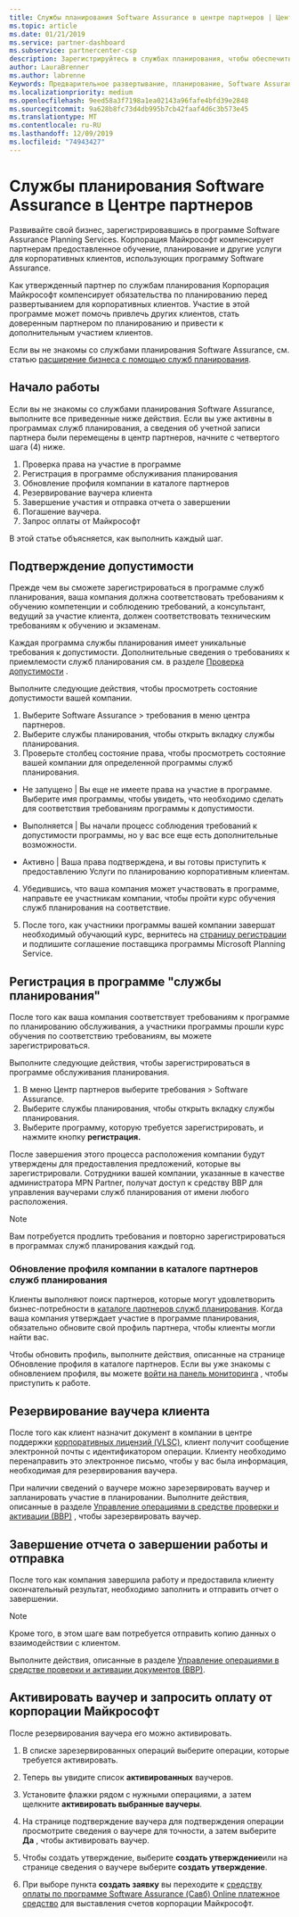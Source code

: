 ```yaml
---
title: Службы планирования Software Assurance в центре партнеров | Центр партнеров
ms.topic: article
ms.date: 01/21/2019
ms.service: partner-dashboard
ms.subservice: partnercenter-csp
description: Зарегистрируйтесь в службах планирования, чтобы обеспечить компенсацию от корпорации Майкрософт для предоставления обучения и других услуг корпоративным клиентам, имеющим участие в программе Software Assurance.
author: LauraBrenner
ms.author: labrenne
Keywords: Предварительное развертывание, планирование, Software Assurance
ms.localizationpriority: medium
ms.openlocfilehash: 9eed58a3f7198a1ea02143a96fafe4bfd39e2848
ms.sourcegitcommit: 9a628b8fc73d4db995b7cb42faaf4d6c3b573e45
ms.translationtype: MT
ms.contentlocale: ru-RU
ms.lasthandoff: 12/09/2019
ms.locfileid: "74943427"
---
```

# <a name="software-assurance-planning-services-in-partner-center"></a>Службы планирования Software Assurance в Центре партнеров

Развивайте свой бизнес, зарегистрировавшись в программе Software Assurance Planning Services. Корпорация Майкрософт компенсирует партнерам предоставленное обучение, планирование и другие услуги для корпоративных клиентов, использующих программу Software Assurance.

Как утвержденный партнер по службам планирования Корпорация Майкрософт компенсирует обязательства по планированию перед развертыванием для корпоративных клиентов. Участие в этой программе может помочь привлечь других клиентов, стать доверенным партнером по планированию и привести к дополнительным участием клиентов.

Если вы не знакомы со службами планирования Software Assurance, см. статью [расширение бизнеса с помощью служб планирования](https://planningservices.partners.extranet.microsoft.com/en/Pages/default.aspx).


## <a name="get-started"></a>Начало работы

Если вы не знакомы со службами планирования Software Assurance, выполните все приведенные ниже действия. Если вы уже активны в программах служб планирования, а сведения об учетной записи партнера были перемещены в центр партнеров, начните с четвертого шага (4) ниже. 

1. Проверка права на участие в программе 
2. Регистрация в программе обслуживания планирования
3. Обновление профиля компании в каталоге партнеров
4. Резервирование ваучера клиента 
5. Завершение участия и отправка отчета о завершении
6. Погашение ваучера. 
7. Запрос оплаты от Майкрософт

В этой статье объясняется, как выполнить каждый шаг.

## <a name="confirm-eligibility"></a>Подтверждение допустимости

Прежде чем вы сможете зарегистрироваться в программе служб планирования, ваша компания должна соответствовать требованиям к обучению компетенции и соблюдению требований, а консультант, ведущий за участие клиента, должен соответствовать техническим требованиям к обучению и экзаменам. 

Каждая программа службы планирования имеет уникальные требования к допустимости. Дополнительные сведения о требованиях к приемлемости служб планирования см. в разделе [Проверка допустимости](https://planningservices.partners.extranet.microsoft.com/en/Pages/partnereligibilityrequirements.aspx) .

Выполните следующие действия, чтобы просмотреть состояние допустимости вашей компании.

1. Выберите Software Assurance > требования в меню центра партнеров. 
2. Выберите службы планирования, чтобы открыть вкладку службы планирования.
3. Проверьте столбец состояние права, чтобы просмотреть состояние вашей компании для определенной программы служб планирования. 

- Не запущено | Вы еще не имеете права на участие в программе. Выберите имя программы, чтобы увидеть, что необходимо сделать для соответствия требованиям программы к допустимости.

- Выполняется | Вы начали процесс соблюдения требований к допустимости программы, но у вас все еще есть дополнительные возможности.

- Активно | Ваша права подтверждена, и вы готовы приступить к предоставлению Услуги по планированию корпоративным клиентам. 

4. Убедившись, что ваша компания может участвовать в программе, направьте ее участникам компании, чтобы пройти курс обучения служб планирования на соответствие. 

5. После того, как участники программы вашей компании завершат необходимый обучающий курс, вернитесь на [страницу регистрации](https://planningservices.partners.extranet.microsoft.com/en/Pages/GetRegistered.aspx) и подпишите соглашение поставщика программы Microsoft Planning Service. 

## <a name="enroll-in-the-planning-services-program"></a>Регистрация в программе "службы планирования"

После того как ваша компания соответствует требованиям к программе по планированию обслуживания, а участники программы прошли курс обучения по соответствию требованиям, вы можете зарегистрироваться. 

Выполните следующие действия, чтобы зарегистрироваться в программе обслуживания планирования.

1. В меню Центр партнеров выберите требования > Software Assurance. 
2. Выберите службы планирования, чтобы открыть вкладку службы планирования.
3. Выберите программу, которую требуется зарегистрировать, и нажмите кнопку **регистрация.**

После завершения этого процесса расположения компании будут утверждены для предоставления предложений, которые вы зарегистрировали. Сотрудники вашей компании, указанные в качестве администратора MPN Partner, получат доступ к средству ВВР для управления ваучерами служб планирования от имени любого расположения.
>[!Note]
> Вам потребуется продлить требования и повторно зарегистрироваться в программах служб планирования каждый год.

### <a name="update-your-companys-profile-in-the-planning-services-partner-directory"></a>Обновление профиля компании в каталоге партнеров служб планирования 

Клиенты выполняют поиск партнеров, которые могут удовлетворить бизнес-потребности в [каталоге партнеров служб планирования](https://directory.partners.extranet.microsoft.com/psbproviders/). Когда ваша компания утверждает участие в программе планирования, обязательно обновите свой профиль партнера, чтобы клиенты могли найти вас. 

Чтобы обновить профиль, выполните действия, описанные на странице Обновление профиля в каталоге партнеров. Если вы уже знакомы с обновлением профиля, вы можете [войти на панель мониторинга](https://planningservices.partners.extranet.microsoft.com/en/Pages/dashboard.aspx) , чтобы приступить к работе.  

## <a name="reserve-customer-voucher"></a>Резервирование ваучера клиента

После того как клиент назначит документ в компании в центре поддержки [корпоративных лицензий (VLSC)](https://www.microsoft.com/Licensing/servicecenter/default.aspx), клиент получит сообщение электронной почты с идентификатором операции. Клиенту необходимо перенаправить это электронное письмо, чтобы у вас была информация, необходимая для резервирования ваучера. 

При наличии сведений о ваучере можно зарезервировать ваучер и запланировать участие в планировании. Выполните действия, описанные в разделе [Управление операциями в средстве проверки и активации (ВВР)](voucher-validation-tool.md) , чтобы зарезервировать ваучер.  

## <a name="complete-the-engagement-and-submit-completion-report"></a>Завершение отчета о завершении работы и отправка

После того как компания завершила работу и предоставила клиенту окончательный результат, необходимо заполнить и отправить отчет о завершении.

>[!NOTE]
> Кроме того, в этом шаге вам потребуется отправить копию данных о взаимодействии с клиентом. 


Выполните действия, описанные в разделе [Управление операциями в средстве проверки и активации документов (ВВР)](voucher-validation-tool.md).

## <a name="redeem-a-voucher-and-request-payment-from-microsoft"></a>Активировать ваучер и запросить оплату от корпорации Майкрософт

После резервирования ваучера его можно активировать. 

1. В списке зарезервированных операций выберите операции, которые требуется активировать. 
2. Теперь вы увидите список **активированных** ваучеров.
3. Установите флажки рядом с нужными операциями, а затем щелкните **активировать выбранные ваучеры**.
4. На странице подтверждение ваучера для подтверждения операции просмотрите сведения о ваучере для точности, а затем выберите **Да** , чтобы активировать ваучер.

5. Чтобы создать утверждение, выберите **создать утверждение**или на странице сведения о ваучере выберите **создать утверждение**.

6. При выборе пункта **создать заявку** вы переходите к [средству оплаты по программе Software Assurance (Савб) Online платежное средство](https://planningservices.partners.extranet.microsoft.com/en/Pages/getpaid.aspx) для выставления счетов корпорации Майкрософт.



